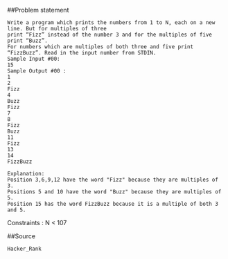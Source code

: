 
##Problem statement

    Write a program which prints the numbers from 1 to N, each on a new line. But for multiples of three 
    print “Fizz” instead of the number 3 and for the multiples of five print “Buzz”.  
    For numbers which are multiples of both three and five print “FizzBuzz”. Read in the input number from STDIN.
    Sample Input #00:
    15
    Sample Output #00 :
    1
    2
    Fizz
    4
    Buzz
    Fizz
    7
    8
    Fizz
    Buzz
    11
    Fizz
    13
    14
    FizzBuzz
     
    Explanation:
    Position 3,6,9,12 have the word "Fizz" because they are multiples of 3.
    Positions 5 and 10 have the word "Buzz" because they are multiples of 5.  
    Position 15 has the word FizzBuzz because it is a multiple of both 3 and 5.  
 
Constraints :
N < 107


##Source 

    Hacker_Rank